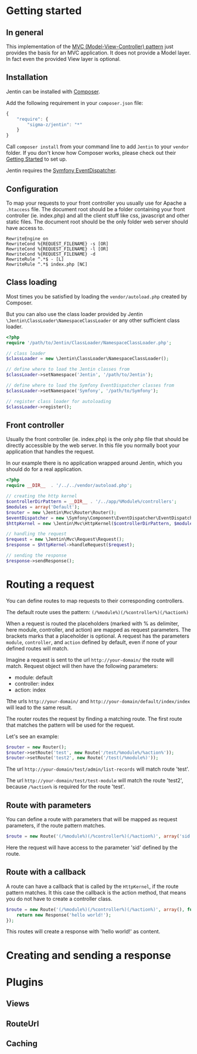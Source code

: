 Getting started
===


In general
---

This implementation of the [MVC (Model-View-Controller) pattern](http://martinfowler.com/eaaCatalog/modelViewController.html)
just provides the basis for an MVC application. It does not provide a Model layer.
In fact even the provided View layer is optional.


Installation
---

Jentin can be installed with [Composer](http://www.getcomposer.org).

Add the following requirement in your ``composer.json`` file:

```js
{
    "require": {
        "sigma-z/jentin": "*"
    }
}
```

Call ``composer install`` from your command line to add ``Jentin`` to your ``vendor`` folder.
If you don't know how Composer works, please check out
their [Getting Started](http://getcomposer.org/doc/00-intro.md) to set up.

Jentin requires the [Symfony EventDispatcher](https://github.com/symfony/EventDispatcher).


Configuration
---

To map your requests to your front controller you usually use for Apache a ``.htaccess`` file.
The document root should be a folder containing your front controller (ie. index.php) and all the client stuff
like css, javascript and other static files. The document root should be the only folder web server should have access to.

```
RewriteEngine on
RewriteCond %{REQUEST_FILENAME} -s [OR]
RewriteCond %{REQUEST_FILENAME} -l [OR]
RewriteCond %{REQUEST_FILENAME} -d
RewriteRule ^.*$ - [L]
RewriteRule ^.*$ index.php [NC]
```

Class loading
---

Most times you be satisfied by loading the ``vendor/autoload.php`` created by Composer.

But you can also use the class loader provided by Jentin ``\Jentin\ClassLoader\NamespaceClassLoader`` or any other sufficient class loader.

```php
<?php
require '/path/to/Jentin/ClassLoader/NamespaceClassLoader.php';

// class loader
$classLoader = new \Jentin\ClassLoader\NamespaceClassLoader();

// define where to load the Jentin classes from
$classLoader->setNamespace('Jentin', '/path/to/Jentin');

// define where to load the Symfony EventDispatcher classes from
$classLoader->setNamespace('Symfony', '/path/to/Symfony');

// register class loader for autoloading
$classLoader->register();

```

Front controller
---

Usually the front controller (ie. index.php) is the only php file that should be directly accessible by the web server.
In this file you normally boot your application that handles the request.

In our example there is no application wrapped around Jentin, which you should do for a real application.

```php
<?php
require __DIR__  . '/../../vendor/autoload.php';

// creating the http kernel
$controllerDirPattern = __DIR__ . '/../app/%Module%/controllers';
$modules = array('Default');
$router = new \Jentin\Mvc\Router\Router();
$eventDispatcher = new \Symfony\Component\EventDispatcher\EventDispatcher();
$httpKernel = new \Jentin\Mvc\HttpKernel($controllerDirPattern, $modules, $router, $eventDispatcher);

// handling the request
$request = new \Jentin\Mvc\Request\Request();
$response = $httpKernel->handleRequest($request);

// sending the response
$response->sendResponse();
```

Routing a request
===

You can define routes to map requests to their corresponding controllers.

The default route uses the pattern: ``(/%module%)(/%controller%)(/%action%)``

When a request is routed the placeholders (marked with % as delimiter, here module, controller, and action) are mapped as request parameters.
The brackets marks that a placeholder is optional. A request has the parameters ``module``, ``controller``, and ``action``
defined by default, even if none of your defined routes will match.

Imagine a request is sent to the url ``http://your-domain/`` the route will match. Request object will then have the following parameters:

- module: default
- controller: index
- action: index

Tthe urls ``http://your-domain/`` and ``http://your-domain/default/index/index`` will lead to the same result.

The router routes the request by finding a matching route. The first route that matches the pattern will be used for the request.

Let's see an example:

```php
$router = new Router();
$router->setRoute('test', new Route('/test/%module%/%action%'));
$router->setRoute('test2', new Route('/test(/%module%)'));
```

The url ``http://your-domain/test/admin/list-records`` will match route 'test'.

The url ``http://your-domain/test/test-module`` will match the route 'test2', because ``/%action%`` is required for the route 'test'.


Route with parameters
---

You can define a route with parameters that will be mapped as request parameters, if the route pattern matches.

```php
$route = new Route('(/%module%)(/%controller%)(/%action%)', array('sid' => '123session-key'));
```

Here the request will have access to the parameter 'sid' defined by the route.


Route with a callback
---

A route can have a callback that is called by the ``HttpKernel``, if the route pattern matches. It this case the callback is the action method,
that means you do not have to create a controller class.

```php
$route = new Route('(/%module%)(/%controller%)(/%action%)', array(), function() {
    return new Response('hello world!');
});
```

This routes will create a response with 'hello world!' as content.


Creating and sending a response
===




Plugins
===


Views
---

RouteUrl
---

Caching
---


